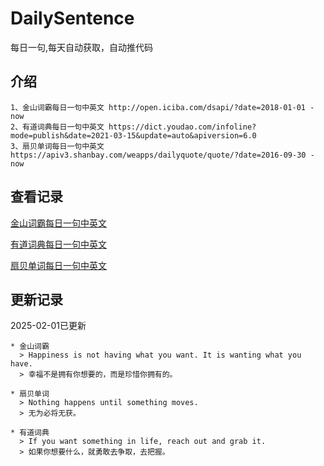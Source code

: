 # DailySentence

每日一句,每天自动获取，自动推代码

## 介绍

```
1、金山词霸每日一句中英文 http://open.iciba.com/dsapi/?date=2018-01-01 - now
2、有道词典每日一句中英文 https://dict.youdao.com/infoline?mode=publish&date=2021-03-15&update=auto&apiversion=6.0
3、扇贝单词每日一句中英文 https://apiv3.shanbay.com/weapps/dailyquote/quote/?date=2016-09-30 - now
```

## 查看记录

[金山词霸每日一句中英文](./data/iciba/)

[有道词典每日一句中英文](./data/youdao/)

[扇贝单词每日一句中英文](./data/shanbay/)

## 更新记录
2025-02-01已更新 
```
* 金山词霸
  > Happiness is not having what you want. It is wanting what you have.
  > 幸福不是拥有你想要的，而是珍惜你拥有的。

* 扇贝单词
  > Nothing happens until something moves.
  > 无为必将无获。

* 有道词典
  > If you want something in life, reach out and grab it.
  > 如果你想要什么，就勇敢去争取，去把握。

```
